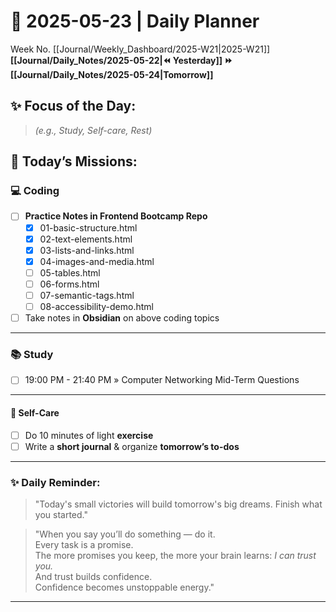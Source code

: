 # 🌼 **2025-05-23** | Daily Planner

Week No. [[Journal/Weekly_Dashboard/2025-W21|2025-W21]]
**[[Journal/Daily_Notes/2025-05-22|⏪ Yesterday]] ⏩ [[Journal/Daily_Notes/2025-05-24|Tomorrow]]**

## ✨ Focus of the Day:  
> *(e.g., Study, Self-care, Rest)*

## 🌸 Today’s Missions:

### 💻 Coding

- [ ] **Practice Notes in Frontend Bootcamp Repo**
	- [x] 01-basic-structure.html
	- [x] 02-text-elements.html
	- [x] 03-lists-and-links.html
	- [x] 04-images-and-media.html
	- [ ] 05-tables.html
	- [ ] 06-forms.html
	- [ ] 07-semantic-tags.html
	- [ ] 08-accessibility-demo.html
- [ ] Take notes in **Obsidian** on above coding topics

***

### 📚 Study

- [ ] 19:00 PM - 21:40 PM »  Computer Networking Mid-Term Questions 

***

#### 🧘 **Self-Care**

- [ ] Do 10 minutes of light **exercise**
- [ ] Write a **short journal** & organize **tomorrow’s to-dos**

***

### ✨ Daily Reminder:

> "Today's small victories will build tomorrow's big dreams. Finish what you started."

> "When you say you’ll do something — do it.\
> Every task is a promise.\
> The more promises you keep, the more your brain learns: *I can trust you.*\
> And trust builds confidence.\
> Confidence becomes unstoppable energy."

***
